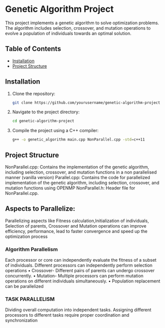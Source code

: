 # Genetic Algorithm Project

This project implements a genetic algorithm to solve optimization problems. The algorithm includes selection, crossover, and mutation operations to evolve a population of individuals towards an optimal solution.

## Table of Contents

- [Installation](#installation)
- [Project Structure](#project-structure)



## Installation

1. Clone the repository:
    ```sh
    git clone https://github.com/yourusername/genetic-algorithm-project.git
    ```
2. Navigate to the project directory:
    ```sh
    cd genetic-algorithm-project
    ```
3. Compile the project using a C++ compiler:
    ```sh
    g++ -o genetic_algorithm main.cpp NonParallel.cpp -std=c++11
    ```





## Project Structure 

NonParallel.cpp: Contains the implementation of the genetic algorithm, including selection, crossover, and mutation functions in a non parallelised manner (vanilla version)
Parallel.cpp: Contains the code for parallelized implementation of the genetic algorithm, including selection, crossover, and mutation functions using OPENMP
NonParallel.h: Header file for NonParallel.cpp.



## Aspects to Parallelize:

Parallelizing aspects like Fitness calculation,Initialization of individuals, Selection of parents, Crossover and Mutation operations can improve
efficiency, performance, lead to faster convergence and speed up the optimization process

### Algorithm Parallelism

Each processor or core can independently evaluate the fitness of a
subset of individuals.
Different processors can independently perform selection operations
• Crossover- Different pairs of parents can undergo crossover
concurrently.
• Mutation- Multiple processors can perform mutation operations on
different individuals simultaneously.
• Population replacement can be parallelized

### TASK PARALLELISM

Dividing overall computation into independent tasks.
Assigning different processors to different tasks require proper
coordination and synchronization





